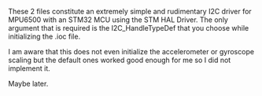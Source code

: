 These 2 files constitute an extremely simple and rudimentary I2C driver for MPU6500 with an STM32 MCU using the STM HAL Driver.
The only argument that is required is the I2C_HandleTypeDef that you choose while initializing the .ioc file.

I am aware that this does not even initialize the accelerometer or gyroscope scaling but the default ones worked good enough for me so I did not implement it.

Maybe later.

